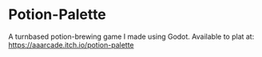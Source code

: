 # Potion-Palette
A turnbased potion-brewing game I made using Godot.
Available to plat at: https://aaarcade.itch.io/potion-palette
